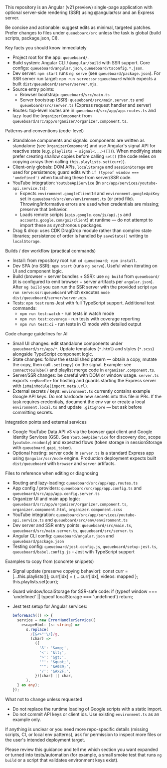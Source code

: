 This repository is an Angular (v21 preview) single-page application with optional server-side rendering (SSR) using @angular/ssr and an Express server.

Be concise and actionable: suggest edits as minimal, targeted patches. Prefer changes to files under `queueboard/src` unless the task is global (build scripts, package.json, CI).

Key facts you should know immediately

- Project root for the app: `queueboard/`.
- Build system: Angular CLI / `@angular/build` with SSR support. Core configs: `queueboard/angular.json`, `queueboard/tsconfig.*.json`.
- Dev server: `npm start` runs `ng serve` (see `queueboard/package.json`). For SSR server run target: `npm run serve:ssr:queueboard` which expects a built `dist/queueboard/server/server.mjs`.
- Source entry points:
  - Browser bootstrap: `queueboard/src/main.ts`
  - Server bootstrap (SSR): `queueboard/src/main.server.ts` and `queueboard/src/server.ts` (Express request handler and server)
- Routes: top-level routes are in `queueboard/src/app/app.routes.ts` and lazy-load the `OrganizerComponent` from `queueboard/src/app/organizer/organizer.component.ts`.

Patterns and conventions (code-level)

- Standalone components and signals: components are written as standalone (see `OrganizerComponent`) and use Angular's signal API for reactive state (e.g. `playlists = signal<...>([])`). When modifying state prefer creating shallow copies before calling `set()` (the code relies on copying arrays then calling `this.playlists.set(curr)`).
- Client-only globals: DOM APIs, `localStorage` and `sessionStorage` are used for persistence; guard edits with `if (typeof window === 'undefined')` when touching these from server/SSR code.
- YouTube integration: `YoutubeApiService` (in `src/app/services/youtube-api.service.ts`):
  - Expects `environment.googleClientId` and `environment.googleApiKey` set in `queueboard/src/env/environment.ts` (or prod file). Throwing/informative errors are used when credentials are missing; preserve that behavior.
  - Loads remote scripts (`apis.google.com/js/api.js` and `accounts.google.com/gsi/client`) at runtime — do not attempt to import these as synchronous packages.
- Drag & drop: uses CDK DragDrop module rather than complex state libraries; persistence of order is handled by `saveState()` writing to `localStorage`.

Builds / dev workflow (practical commands)

- Install: from repository root run `cd queueboard; npm install`.
- Dev SPA (no SSR): `npm start` (runs `ng serve`). Useful when iterating on UI and component logic.
- Build (browser + server bundles + SSR): use `ng build` from `queueboard/` (it is configured to emit browser + server artifacts per `angular.json`). After `ng build` you can run the SSR server with the provided script `npm run serve:ssr:queueboard` which executes `node dist/queueboard/server/server.mjs`.
- Tests: `npm test` runs Jest with full TypeScript support. Additional test commands:
  - `npm run test:watch` - run tests in watch mode
  - `npm run test:coverage` - run tests with coverage reporting
  - `npm run test:ci` - run tests in CI mode with detailed output

Code change guidelines for AI

- Small UI changes: edit standalone components under `queueboard/src/app/*`. Update templates (`*.html`) and styles (`*.scss`) alongside TypeScript component logic.
- State changes: follow the established pattern — obtain a copy, mutate the copy, then call `.set(copy)` on the signal. Example: see `connectYouTube()` and playlist merge code in `organizer.component.ts`.
- Server/SSR changes: be careful with DOM or window usage. `server.ts` exports `reqHandler` for hosting and guards starting the Express server with `isMainModule(import.meta.url)`.
- External secrets / keys: `environment.ts` currently contains example Google API keys. Do not hardcode new secrets into this file in PRs. If the task requires credentials, document the env var or create a local `environment.local.ts` and update `.gitignore` — but ask before committing secrets.

Integration points and external services

- Google YouTube Data API v3 via the browser gapi client and Google Identity Services (GSI). See `YoutubeApiService` for discovery doc, scope (`youtube.readonly`) and expected flows (token storage in sessionStorage with `queueboard_gapi_token`).
- Optional hosting: server code in `server.ts` is a standard Express app using `@angular/ssr/node` engine. Production deployment expects built `dist/queueboard` with `browser` and `server` artifacts.

Files to reference when editing or diagnosing

- Routing and lazy-loading: `queueboard/src/app/app.routes.ts`
- App config / providers: `queueboard/src/app/app.config.ts` and `queueboard/src/app/app.config.server.ts`
- Organizer UI and main app logic: `queueboard/src/app/organizer/organizer.component.ts`, `organizer.component.html`, `organizer.component.scss`
- YouTube integration: `queueboard/src/app/services/youtube-api.service.ts` and `queueboard/src/env/environment.ts`
- Dev server and SSR entry points: `queueboard/src/main.ts`, `queueboard/src/main.server.ts`, `queueboard/src/server.ts`
- Angular CLI config: `queueboard/angular.json` and `queueboard/package.json`
- Testing config: `queueboard/jest.config.js`, `queueboard/setup-jest.ts`, `queueboard/babel.config.js` - Jest with TypeScript support

Examples to copy from (concrete snippets)

- Signal update (preserve copying behavior):
  const curr = [...this.playlists()];
  curr[idx] = { ...curr[idx], videos: mapped };
  this.playlists.set(curr);

- Guard window/localStorage for SSR-safe code:
  if (typeof window === 'undefined' || typeof localStorage === 'undefined') return;

- Jest test setup for Angular services:
  ```typescript
  beforeEach(() => {
    service = new ErrorHandlerService({
      escapeHtml: (s: string) =>
        s.replace(
          /[&<>"'\/]/g,
          (char) =>
            ({
              '&': '&amp;',
              '<': '&lt;',
              '>': '&gt;',
              '"': '&quot;',
              "'": '&#039;',
              '/': '&#x2F;',
            })[char] || char,
        ),
    } as any);
  });
  ```

What not to change unless requested

- Do not replace the runtime loading of Google scripts with a static import.
- Do not commit API keys or client ids. Use existing `environment.ts` as an example only.

If anything is unclear or you need more repo-specific details (missing scripts, CI, or local env patterns), ask for permission to inspect more files or the user's intended deployment target.

Please review this guidance and tell me which section you want expanded or turned into tests/automation (for example, a small smoke test that runs `ng build` or a script that validates environment keys exist).
